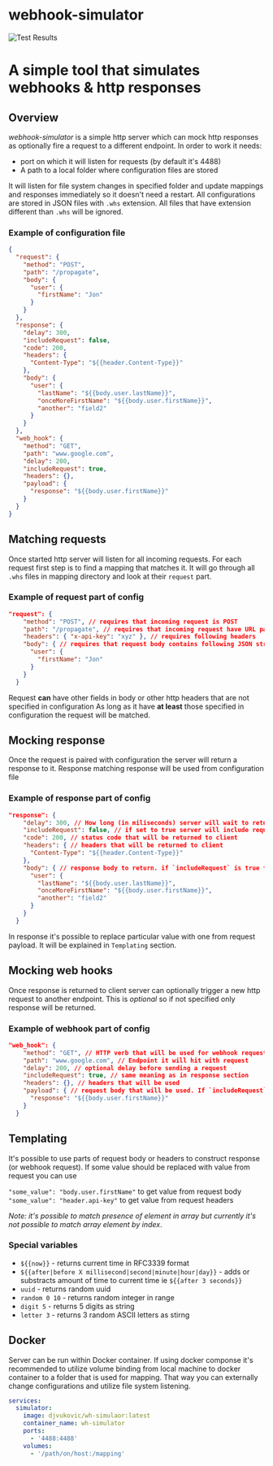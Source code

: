 # webhook-simulator

![Test Results](https://github.com/djordjev/webhook-simulator/actions/workflows/test.yml/badge.svg?branch=main)

# A simple tool that simulates webhooks & http responses

## Overview

_webhook-simulator_ is a simple http server which can mock http responses as optionally fire a
request to a different endpoint. In order to work it needs:
- port on which it will listen for requests (by default it's 4488)
- A path to a local folder where configuration files are stored

It will listen for file system changes in specified folder and update mappings and responses
immediately so it doesn't need a restart. All configurations are stored in JSON files with
`.whs` extension. All files that have extension different than `.whs` will be ignored.

### Example of configuration file

```JSON
{
  "request": {
    "method": "POST",
    "path": "/propagate",
    "body": {
      "user": {
        "firstName": "Jon"
      }
    }
  },
  "response": {
    "delay": 300,
    "includeRequest": false,
    "code": 200,
    "headers": {
      "Content-Type": "${{header.Content-Type}}"
    },
    "body": {
      "user": {
        "lastName": "${{body.user.lastName}}",
        "onceMoreFirstName": "${{body.user.firstName}}",
        "another": "field2"
      }
    }
  },
  "web_hook": {
    "method": "GET",
    "path": "www.google.com",
    "delay": 200,
    "includeRequest": true,
    "headers": {},
    "payload": {
      "response": "${{body.user.firstName}}"
    }
  }
}
```

## Matching requests

Once started http server will listen for all incoming requests. For each request first step is 
to find a mapping that matches it. It will go through all `.whs` files in mapping directory 
and look at their `request` part. 

### Example of request part of config

```json
"request": {
    "method": "POST", // requires that incoming request is POST
    "path": "/propagate", // requires that incoming request have URL path /propagate
    "headers": { "x-api-key": "xyz" }, // requires following headers
    "body": { // requires that request body contains following JSON structure
      "user": {
        "firstName": "Jon"
      }
    }
  }
```

Request **can** have other fields in body or other http headers that are not specified in configuration
As long as it have **at least** those specified in configuration the request will be matched.

## Mocking response

Once the request is paired with configuration the server will return a response to it. Response
matching response will be used from configuration file 

### Example of response part of config

```json
"response": {
    "delay": 300, // How long (in miliseconds) server will wait to return a response
    "includeRequest": false, // if set to true server will include request payload body into response
    "code": 200, // status code that will be returned to client
    "headers": { // headers that will be returned to client
      "Content-Type": "${{header.Content-Type}}"
    },
    "body": { // response body to return. if `includeRequest` is true this will be merged into request payload
      "user": {
        "lastName": "${{body.user.lastName}}",
        "onceMoreFirstName": "${{body.user.firstName}}",
        "another": "field2"
      }
    }
  }
```

In response it's possible to replace particular value with one from request payload. It will be
explained in `Templating` section.

## Mocking web hooks

Once response is returned to client server can optionally trigger a new http request to 
another endpoint. This is _optional_ so if not specified only response will be returned.

### Example of webhook part of config

```json
"web_hook": {
    "method": "GET", // HTTP verb that will be used for webhook request
    "path": "www.google.com", // Endpoint it will hit with request
    "delay": 200, // optional delay before sending a request
    "includeRequest": true, // same meaning as in response section
    "headers": {}, // headers that will be used
    "payload": { // request body that will be used. If `includeRequest` is set it will be merged into payload body
      "response": "${{body.user.firstName}}"
    }
  }
```

## Templating

It's possible to use parts of request body or headers to construct response (or webhook request).
If some value should be replaced with value from request you can use

`"some_value": "body.user.firstName"` to get value from request body
`"some_value": "header.api-key"` to get value from request headers

_Note: it's possible to match presence of element in array but currently it's not possible to
match array element by index_.

### Special variables
- `${{now}}` - returns current time in RFC3339 format
- `${{after|before X millisecond|second|minute|hour|day}}` - adds or substracts amount of time to current time ie `${{after 3 seconds}}`
- `uuid` - returns random uuid
- `random 0 10` - returns random integer in range
- `digit 5` - returns 5 digits as string
- `letter 3` - returns 3 random ASCII letters as stirng
## Docker

Server can be run within Docker container. If using docker componse it's recommended to 
utilize volume binding from local machine to docker container to a folder that is used for 
mapping. That way you can externally change configurations and utilize file system listening.

```yaml
services:
  simulator:
    image: djvukovic/wh-simulaor:latest
    container_name: wh-simulator
    ports:
      - '4488:4488'
    volumes:
      - '/path/on/host:/mapping'
```

